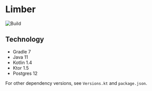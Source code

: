# Limber

![Build](https://github.com/limberapp-io/limber/workflows/Release/badge.svg)

## Technology

- Gradle 7
- Java 11
- Kotlin 1.4
- Ktor 1.5
- Postgres 12

For other dependency versions, see `Versions.kt` and `package.json`.
